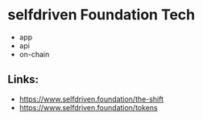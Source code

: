 # selfdriven Foundation Tech

- app
- api
- on-chain

## Links:

- https://www.selfdriven.foundation/the-shift
- https://www.selfdriven.foundation/tokens
